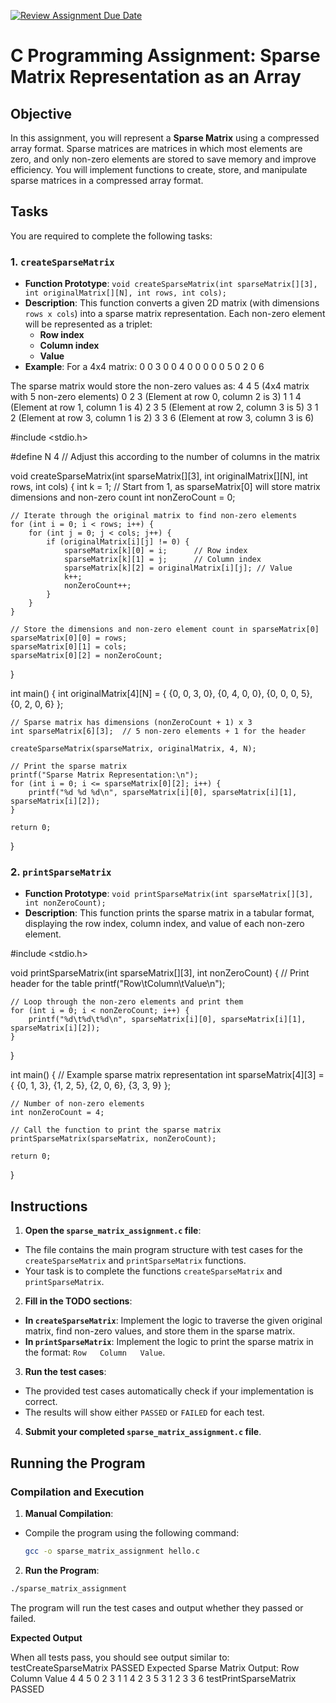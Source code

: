 [![Review Assignment Due Date](https://classroom.github.com/assets/deadline-readme-button-22041afd0340ce965d47ae6ef1cefeee28c7c493a6346c4f15d667ab976d596c.svg)](https://classroom.github.com/a/eTMt0O7O)
# C Programming Assignment: Sparse Matrix Representation as an Array

## Objective
In this assignment, you will represent a **Sparse Matrix** using a compressed array format. Sparse matrices are matrices in which most elements are zero, and only non-zero elements are stored to save memory and improve efficiency. You will implement functions to create, store, and manipulate sparse matrices in a compressed array format.

## Tasks
You are required to complete the following tasks:

### 1. `createSparseMatrix`
- **Function Prototype**: `void createSparseMatrix(int sparseMatrix[][3], int originalMatrix[][N], int rows, int cols);`
- **Description**: This function converts a given 2D matrix (with dimensions `rows x cols`) into a sparse matrix representation. Each non-zero element will be represented as a triplet: 
  - **Row index**
  - **Column index**
  - **Value**
- **Example**: For a 4x4 matrix:
0 0 3 0
0 4 0 0
0 0 0 5
0 2 0 6

The sparse matrix would store the non-zero values as:
4 4 5      (4x4 matrix with 5 non-zero elements)
0 2 3      (Element at row 0, column 2 is 3)
1 1 4      (Element at row 1, column 1 is 4)
2 3 5      (Element at row 2, column 3 is 5)
3 1 2      (Element at row 3, column 1 is 2)
3 3 6      (Element at row 3, column 3 is 6)


#include <stdio.h>

#define N 4  // Adjust this according to the number of columns in the matrix

void createSparseMatrix(int sparseMatrix[][3], int originalMatrix[][N], int rows, int cols) {
    int k = 1;  // Start from 1, as sparseMatrix[0] will store matrix dimensions and non-zero count
    int nonZeroCount = 0;

    // Iterate through the original matrix to find non-zero elements
    for (int i = 0; i < rows; i++) {
        for (int j = 0; j < cols; j++) {
            if (originalMatrix[i][j] != 0) {
                sparseMatrix[k][0] = i;      // Row index
                sparseMatrix[k][1] = j;      // Column index
                sparseMatrix[k][2] = originalMatrix[i][j]; // Value
                k++;
                nonZeroCount++;
            }
        }
    }

    // Store the dimensions and non-zero element count in sparseMatrix[0]
    sparseMatrix[0][0] = rows;
    sparseMatrix[0][1] = cols;
    sparseMatrix[0][2] = nonZeroCount;
}

int main() {
    int originalMatrix[4][N] = {
        {0, 0, 3, 0},
        {0, 4, 0, 0},
        {0, 0, 0, 5},
        {0, 2, 0, 6}
    };

    // Sparse matrix has dimensions (nonZeroCount + 1) x 3
    int sparseMatrix[6][3];  // 5 non-zero elements + 1 for the header

    createSparseMatrix(sparseMatrix, originalMatrix, 4, N);

    // Print the sparse matrix
    printf("Sparse Matrix Representation:\n");
    for (int i = 0; i <= sparseMatrix[0][2]; i++) {
        printf("%d %d %d\n", sparseMatrix[i][0], sparseMatrix[i][1], sparseMatrix[i][2]);
    }

    return 0;
}

### 2. `printSparseMatrix`
- **Function Prototype**: `void printSparseMatrix(int sparseMatrix[][3], int nonZeroCount);`
- **Description**: This function prints the sparse matrix in a tabular format, displaying the row index, column index, and value of each non-zero element.

#include <stdio.h>

void printSparseMatrix(int sparseMatrix[][3], int nonZeroCount) {
    // Print header for the table
    printf("Row\tColumn\tValue\n");
    
    // Loop through the non-zero elements and print them
    for (int i = 0; i < nonZeroCount; i++) {
        printf("%d\t%d\t%d\n", sparseMatrix[i][0], sparseMatrix[i][1], sparseMatrix[i][2]);
    }
}

int main() {
    // Example sparse matrix representation
    int sparseMatrix[4][3] = {
        {0, 1, 3},
        {1, 2, 5},
        {2, 0, 6},
        {3, 3, 9}
    };
    
    // Number of non-zero elements
    int nonZeroCount = 4;
    
    // Call the function to print the sparse matrix
    printSparseMatrix(sparseMatrix, nonZeroCount);
    
    return 0;
}

## Instructions

1. **Open the `sparse_matrix_assignment.c` file**:
 - The file contains the main program structure with test cases for the `createSparseMatrix` and `printSparseMatrix` functions.
 - Your task is to complete the functions `createSparseMatrix` and `printSparseMatrix`.

2. **Fill in the TODO sections**:
 - **In `createSparseMatrix`**: Implement the logic to traverse the given original matrix, find non-zero values, and store them in the sparse matrix.
 - **In `printSparseMatrix`**: Implement the logic to print the sparse matrix in the format: `Row   Column   Value`.

3. **Run the test cases**:
 - The provided test cases automatically check if your implementation is correct.
 - The results will show either `PASSED` or `FAILED` for each test.

4. **Submit your completed `sparse_matrix_assignment.c` file**.

## Running the Program

### Compilation and Execution

1. **Manual Compilation**:
 - Compile the program using the following command:
   ```bash
   gcc -o sparse_matrix_assignment hello.c
   ```

2. **Run the Program**:
 ```bash
 ./sparse_matrix_assignment
 ```
 The program will run the test cases and output whether they passed or failed.

**Expected Output**

When all tests pass, you should see output similar to:
testCreateSparseMatrix PASSED
Expected Sparse Matrix Output:
Row    Column   Value
4      4        5
0      2        3
1      1        4
2      3        5
3      1        2
3      3        6
testPrintSparseMatrix PASSED